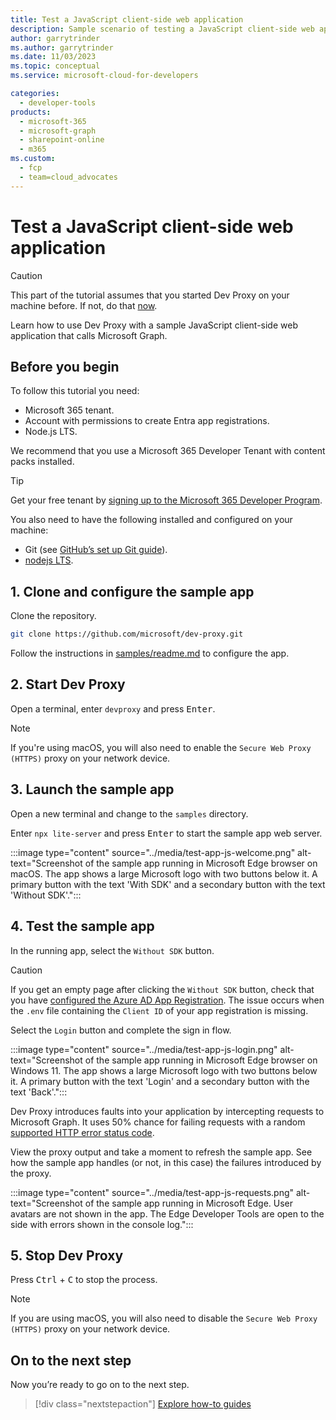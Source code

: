 ```yaml
---
title: Test a JavaScript client-side web application
description: Sample scenario of testing a JavaScript client-side web application
author: garrytrinder
ms.author: garrytrinder
ms.date: 11/03/2023
ms.topic: conceptual
ms.service: microsoft-cloud-for-developers

categories:
  - developer-tools
products:
  - microsoft-365
  - microsoft-graph
  - sharepoint-online
  - m365
ms.custom:
  - fcp
  - team=cloud_advocates
---
```


# Test a JavaScript client-side web application

> [!CAUTION]
> This part of the tutorial assumes that you started Dev Proxy on your machine before. If not, do that [now](./using-the-proxy-for-the-first-time.md).

Learn how to use Dev Proxy with a sample JavaScript client-side web application that calls Microsoft Graph.

## Before you begin

To follow this tutorial you need:

- Microsoft 365 tenant.
- Account with permissions to create Entra app registrations.
- Node.js LTS.

We recommend that you use a Microsoft 365 Developer Tenant with content packs installed.

> [!TIP]
> Get your free tenant by [signing up to the Microsoft 365 Developer Program](https://aka.ms/m365/).

You also need to have the following installed and configured on your machine:

- Git (see [GitHub’s set up Git guide](https://help.github.com/en/github/getting-started-with-github/set-up-git)).
- [nodejs LTS](https://nodejs.org).

## 1. Clone and configure the sample app

Clone the repository.

```sh
git clone https://github.com/microsoft/dev-proxy.git
```

Follow the instructions in [samples/readme.md](https://github.com/microsoft/dev-proxy/blob/main/samples/readme.md) to configure the app.

## 2. Start Dev Proxy

Open a terminal, enter `devproxy` and press <kbd>Enter</kbd>.

> [!NOTE]
> If you're using macOS, you will also need to enable the `Secure Web Proxy (HTTPS)` proxy on your network device.

## 3. Launch the sample app

Open a new terminal and change to the `samples` directory.

Enter `npx lite-server` and press <kbd>Enter</kbd> to start the sample app web server.

:::image type="content" source="../media/test-app-js-welcome.png" alt-text="Screenshot of the sample app running in Microsoft Edge browser on macOS. The app shows a large Microsoft logo with two buttons below it. A primary button with the text 'With SDK' and a secondary button with the text 'Without SDK'.":::

## 4. Test the sample app

In the running app, select the `Without SDK` button.

> [!CAUTION]
> If you get an empty page after clicking the `Without SDK` button, check that you have [configured the Azure AD App Registration](https://github.com/microsoft/dev-proxy/tree/main/samples#configure-azure-ad-app-registration). The issue occurs when the `.env` file containing the `Client ID` of your app registration is missing.

Select the `Login` button and complete the sign in flow.

:::image type="content" source="../media/test-app-js-login.png" alt-text="Screenshot of the sample app running in Microsoft Edge browser on Windows 11. The app shows a large Microsoft logo with two buttons below it. A primary button with the text 'Login' and a secondary button with the text 'Back'.":::

Dev Proxy introduces faults into your application by intercepting requests to Microsoft Graph. It uses 50% chance for failing requests with a random [supported HTTP error status code](../technical-reference/Supported-HTTP-error-status-codes.md).

View the proxy output and take a moment to refresh the sample app. See how the sample app handles (or not, in this case) the failures introduced by the proxy.

:::image type="content" source="../media/test-app-js-requests.png" alt-text="Screenshot of the sample app running in Microsoft Edge. User avatars are not shown in the app. The Edge Developer Tools are open to the side with errors shown in the console log.":::

## 5. Stop Dev Proxy

Press <kbd>Ctrl</kbd> + <kbd>C</kbd> to stop the process.

> [!NOTE]
> If you are using macOS, you will also need to disable the `Secure Web Proxy (HTTPS)` proxy on your network device.

## On to the next step

Now you’re ready to go on to the next step.

> [!div class="nextstepaction"]
> [Explore how-to guides](../how-to/overview.md)
